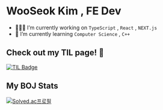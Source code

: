 # WooSeok Kim , FE Dev

- 💁🏻‍♂️ I’m currently working on `TypeScript` , `React` , `NEXT.js`
- 👀 I’m currently learning `Computer Science` , `C++`

## Check out my TIL page! 📝
[![TIL Badge](https://img.shields.io/badge/TIL_Page-white.svg?&style=flat-square&logo=github&logoColor=black&link=https://https://github.com/WanderedToLa/TIL)](https://github.com/WanderedToLa/TIL)

## My BOJ Stats
[![Solved.ac프로필](http://mazassumnida.wtf/api/pastel/generate_badge?boj=kws7902)](https://solved.ac/kws7902)
